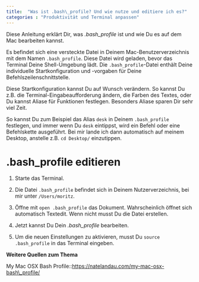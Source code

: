 ```yaml
---
title:  "Was ist .bash\_profile? Und wie nutze und editiere ich es?"
categories : "Produktivität und Terminal anpassen"
---
```

Diese Anleitung erklärt Dir, was *.bash\_profile* ist und wie Du es auf
dem Mac bearbeiten kannst.

Es befindet sich eine versteckte Datei in Deinem Mac-Benutzerverzeichnis
mit dem Namen `.bash_profile`. Diese Datei wird geladen, bevor das
Terminal Deine Shell-Umgebung lädt. Die `.bash_profile`-Datei enthält
Deine individuelle Startkonfiguration und -vorgaben für Deine
Befehlszeilenschnittstelle.

Diese Startkonfiguration kannst Du auf Wunsch verändern. So kannst Du
z.B. die Terminal-Eingabeaufforderung ändern, die Farben des Textes,
oder Du kannst Aliase für Funktionen festlegen. Besonders Aliase sparen
Dir sehr viel Zeit.

So kannst Du zum Beispiel das Alias `desk` in Deinem `.bash_profile`
festlegen, und immer wenn Du `desk` eintippst, wird ein Befehl oder eine
Befehlskette ausgeführt. Bei mir lande ich dann automatisch auf meinem
Desktop, anstelle z.B. `cd Desktop/` einzutippen.

# .bash\_profile editieren

1.  Starte das Terminal.

2.  Die Datei `.bash_profile` befindet sich in Deinem Nutzerverzeichnis,
    bei mir unter `/Users/moritz`.

3.  Öffne mit `open .bash_profile` das Dokument. Wahrscheinlich öffnet
    sich automatisch Textedit. Wenn nicht musst Du die Datei erstellen.

4.  Jetzt kannst Du Dein *.bash\_profile* bearbeiten.

5.  Um die neuen Einstellungen zu aktivieren, musst Du `source
    .bash_profile` in das Terminal eingeben.

**Weitere Quellen zum Thema**

My Mac OSX Bash
Profile::https://natelandau.com/my-mac-osx-bash\_profile/
